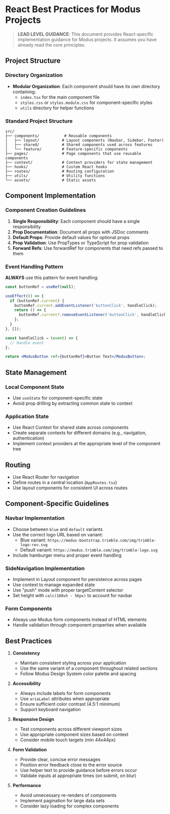 # React Best Practices for Modus Projects

> **LEAD LEVEL GUIDANCE**: This document provides React-specific implementation guidance for Modus projects. It assumes you have already read the core principles.

## Project Structure

### Directory Organization

- **Modular Organization**: Each component should have its own directory containing:
  - `index.tsx` for the main component file
  - `styles.css` or `styles.module.css` for component-specific styles
  - `utils` directory for helper functions

### Standard Project Structure

```
src/
├── components/           # Reusable components
│   ├── layout/          # Layout components (Navbar, Sidebar, Footer)
│   ├── shared/          # Shared components used across features
│   └── feature/         # Feature-specific components
├── pages/               # Page components that use reusable components
├── context/             # Context providers for state management
├── hooks/               # Custom React hooks
├── routes/              # Routing configuration
├── utils/               # Utility functions
└── assets/              # Static assets
```

## Component Implementation

### Component Creation Guidelines

1. **Single Responsibility**: Each component should have a single responsibility
2. **Prop Documentation**: Document all props with JSDoc comments
3. **Default Props**: Provide default values for optional props
4. **Prop Validation**: Use PropTypes or TypeScript for prop validation
5. **Forward Refs**: Use forwardRef for components that need refs passed to them

### Event Handling Pattern

**ALWAYS** use this pattern for event handling:

```jsx
const buttonRef = useRef(null);

useEffect(() => {
  if (buttonRef.current) {
    buttonRef.current.addEventListener('buttonClick', handleClick);
    return () => {
      buttonRef.current?.removeEventListener('buttonClick', handleClick);
    };
  }
}, []);

const handleClick = (event) => {
  // Handle event
};

return <ModusButton ref={buttonRef}>Button Text</ModusButton>;
```

## State Management

### Local Component State
- Use `useState` for component-specific state
- Avoid prop drilling by extracting common state to context

### Application State
- Use React Context for shared state across components
- Create separate contexts for different domains (e.g., navigation, authentication)
- Implement context providers at the appropriate level of the component tree

## Routing

- Use React Router for navigation
- Define routes in a central location (`AppRoutes.tsx`)
- Use layout components for consistent UI across routes

## Component-Specific Guidelines

### Navbar Implementation
- Choose between `blue` and `default` variants
- Use the correct logo URL based on variant:
  - Blue variant: `https://modus-bootstrap.trimble.com/img/trimble-logo-rev.svg`
  - Default variant: `https://modus.trimble.com/img/trimble-logo.svg`
- Include hamburger menu and proper event handling

### SideNavigation Implementation
- Implement in Layout component for persistence across pages
- Use context to manage expanded state
- Use "push" mode with proper targetContent selector
- Set height with `calc(100vh - 56px)` to account for navbar

### Form Components
- Always use Modus form components instead of HTML elements
- Handle validation through component properties when available


## Best Practices

1. **Consistency**
   - Maintain consistent styling across your application
   - Use the same variant of a component throughout related sections
   - Follow Modus Design System color palette and spacing

2. **Accessibility**
   - Always include labels for form components
   - Use `ariaLabel` attributes when appropriate
   - Ensure sufficient color contrast (4.5:1 minimum)
   - Support keyboard navigation

3. **Responsive Design**
   - Test components across different viewport sizes
   - Use appropriate component sizes based on context
   - Consider mobile touch targets (min 44x44px)

4. **Form Validation**
   - Provide clear, concise error messages
   - Position error feedback close to the error source
   - Use helper text to provide guidance before errors occur
   - Validate inputs at appropriate times (on submit, on blur)

5. **Performance**
   - Avoid unnecessary re-renders of components
   - Implement pagination for large data sets
   - Consider lazy loading for complex components
